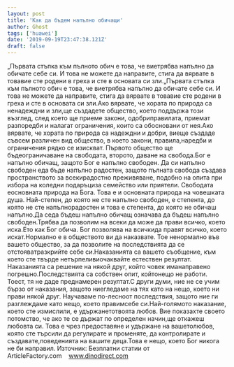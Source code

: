 ```yaml
---
layout: post
title: 'Как да бъдем напълно обичащи'
author: Ghost
tags: ['huawei']
date: '2019-09-19T23:47:38.121Z'
draft: false
---
```


„Първата стъпка към пълното обич е това, че виетрябва напълно да обичате себе си. И това не можете да направите, стига да вярвате в товавие сте родени в греха и сте в основата си зли.„Първата стъпка към пълното обич е това, че виетрябва напълно да обичате себе си. И това не можете да направите, стига да вярвате в товавие сте родени в греха и сте в основата си зли.Ако вярвате, че хората по природа са ненадеждни и зли,ще създадете общество, което поддържа този възглед, след което ще приеме закони, одобриправилата, приемат разпоредби и налагат ограничения, които са обосновани от нея.Ако вярвате, че хората по природа са надеждни и добри, виеще създаде съвсем различен вид общество, в което закони, правила,наредби и ограничения рядко се изискват. Първото общество ще бъдеограничаване на свободата, второто, даване на свобода.Бог е напълно обичащ, защото Бог е напълно свободен. Да си напълно свободен еда бъде напълно радостен, защото пълната свобода създава пространството за всекирадостно преживяване, подобно на опита при избора на коледни подаръциза семейство или приятели. Свободата еосновната природа на Бога. Това е и основната природа на човешката душа. Най-степен, до която не сте напълно свободен, е степента, до която не сте напълнорадостен и това е степента, до която не обичаш напълно.Да седа бъдеш напълно обичащ означава да бъдеш напълно свободен.Трябва да позволим на всеки да може да прави всичко, което иска.Ето как Бог обича. Бог позволява на всичкида правят всичко, което искат.Нормално е в обществото ви да наказвате. Тое ненормално във вашето общество, за да позволите на последствията да се отстояватразкрийте себе си.Наказанията са вашето съобщение, към което сте твърде нетърпеливиочаквайте естествен резултат. Наказанията са решение на някой друг, който човек иманаправено погрешно.Последствията са собствен опит, койтонещо не работи. Тоест, тя не даде преднамерен резултат.С други думи, ние не се учим бързо от наказания, защото ниегледаме на тях като на нещо, което ни прави някой друг. Научаваме по-лесноот последствия, защото ние ги разглеждаме като нещо, което правимсебе си.Най-голямото наказание, което сте измислили, е удържанетотвоята любов. Вие показахте своето потомство, че ако те се държат по определен начин,ще откажеш любовта си. Това е чрез предоставяне и удържане на вашетолюбов, която сте търсили да регулирате и променяте, да контролирате и създавате,поведенията на вашите деца.Това е нещо, което Бог никога не би направил. Източник: Безплатни статии от ArticleFactory.com    www.dinodirect.com
